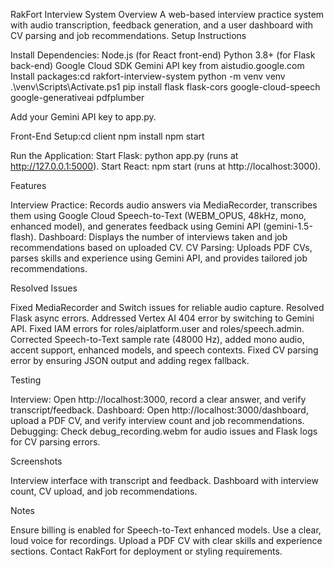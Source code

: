 RakFort Interview System
Overview
   A web-based interview practice system with audio transcription, feedback generation, and a user dashboard with CV parsing and job recommendations.
Setup Instructions

Install Dependencies:
Node.js (for React front-end)
Python 3.8+ (for Flask back-end)
Google Cloud SDK
Gemini API key from aistudio.google.com
Install packages:cd rakfort-interview-system
python -m venv venv
.\venv\Scripts\Activate.ps1
pip install flask flask-cors google-cloud-speech google-generativeai pdfplumber


Add your Gemini API key to app.py.


Front-End Setup:cd client
npm install
npm start


Run the Application:
Start Flask: python app.py (runs at http://127.0.0.1:5000).
Start React: npm start (runs at http://localhost:3000).



Features

Interview Practice: Records audio answers via MediaRecorder, transcribes them using Google Cloud Speech-to-Text (WEBM_OPUS, 48kHz, mono, enhanced model), and generates feedback using Gemini API (gemini-1.5-flash).
Dashboard: Displays the number of interviews taken and job recommendations based on uploaded CV.
CV Parsing: Uploads PDF CVs, parses skills and experience using Gemini API, and provides tailored job recommendations.

Resolved Issues

Fixed MediaRecorder and Switch issues for reliable audio capture.
Resolved Flask async errors.
Addressed Vertex AI 404 error by switching to Gemini API.
Fixed IAM errors for roles/aiplatform.user and roles/speech.admin.
Corrected Speech-to-Text sample rate (48000 Hz), added mono audio, accent support, enhanced models, and speech contexts.
Fixed CV parsing error by ensuring JSON output and adding regex fallback.

Testing

Interview: Open http://localhost:3000, record a clear answer, and verify transcript/feedback.
Dashboard: Open http://localhost:3000/dashboard, upload a PDF CV, and verify interview count and job recommendations.
Debugging: Check debug_recording.webm for audio issues and Flask logs for CV parsing errors.

Screenshots

Interview interface with transcript and feedback.
Dashboard with interview count, CV upload, and job recommendations.

Notes

Ensure billing is enabled for Speech-to-Text enhanced models.
Use a clear, loud voice for recordings.
Upload a PDF CV with clear skills and experience sections.
Contact RakFort for deployment or styling requirements.
